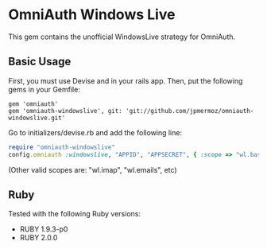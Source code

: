 # OmniAuth Windows Live

This gem contains the unofficial WindowsLive strategy for OmniAuth.

## Basic Usage

First, you must use Devise and in your rails app.
Then, put the following gems in your Gemfile:
  
    gem 'omniauth'
    gem 'omniauth-windowslive', git: 'git://github.com/jpmermoz/omniauth-windowslive.git'

Go to initializers/devise.rb and add the following line:

```ruby
require "omniauth-windowslive"
config.omniauth :windowslive, "APPID", "APPSECRET", { :scope => "wl.basic" }
```

(Other valid scopes are: "wl.imap", "wl.emails", etc)

## Ruby

Tested with the following Ruby versions:

- RUBY 1.9.3-p0
- RUBY 2.0.0